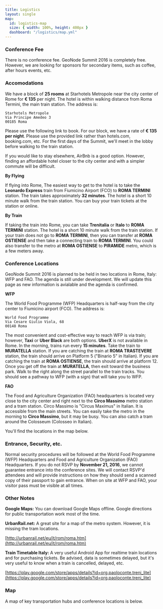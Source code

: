 ```yaml
---
title: Logistics
layout: single
map:
  id: logistics-map
  size: { width: 100%, height: 400px }
  dashboard: "/logistics/map.yml"
---
```


### Conference Fee

There is no conference fee.  GeoNode Summit 2016 is completely free.  However, we are looking for sponsors for secondary items, such as coffee, after hours events, etc.

### Accomodations

We have a block of **25 rooms** at Starhotels Metropole near the city center of Rome for **€ 135** per night.  The hotel is within walking distance from Roma Termini, the main train station.  The address is:

```
Starhotels Metropole
Via Principe Amedeo 3
00185 Roma
```

Please use the following link to book.  For our block, we have a rate of **€ 135 per night**.  Please use the provided link rather than hotels.com, booking.com, etc.  For the first days of the Summit, we'll meet in the lobby before walking to the train station.

If you would like to stay elsewhere, AirBnb is a good option.  However, finding an affordable hotel closer to the city center and with a simpler commute will be difficult.

**By Flying**

If flying into Rome, The easiest way to get to the hotel is to take the **Leonardo Express** train from Fiumicino Airport (FCO) to **ROMA TERMINI** station.  The train takes approximately **32 minutes**.  The hotel is a short 10 minute walk from the train station.  You can buy your train tickets at the station or online.

**By Train**

If taking the train into Rome, you can take **Trenitalia** or **Italo** to **ROMA TERMINI** station.  The hotel is a short 10 minute walk from the train station.  If your train does not go to **ROMA TERMINI**, then you can transfer at **ROMA OSTIENSE** and then take a connecting train to **ROMA TERMINI**.  You could also transfer to the metro at **ROMA OSTIENSE** to **PIRAMIDE** metro, which is a few meters away.

### Conference Locations

GeoNode Summit 2016 is planned to be held in two locations in Rome, Italy: WFP and FAO.  The agenda is still under development.  We will update this page as new information is avialable and the agenda is confirmed.

**WFP**

The World Food Programme (WFP) Headquarters is half-way from the city center to Fiumicino airport (FCO).  The address is:

```
World Food Programme
Via Cesare Giulio Viola, 68
00148 Roma
```

The most convenient and cost-effective way to reach WFP is via train; however, **Taxi** or **Uber Black** are both options.  **UberX** is not available in Rome.  In the morning, trains run every **15 minutes**.  Take the train to **MURATELLA** station.  If you are catching the train at **ROMA TRASTEVERE** station, the train should arrive on Platform 5 ("Binario 5" in Italian).  If you are catching the train at **ROMA OSTIENSE**, the train should arrive at platform 12.  Once you get off the train at **MURATELLA**, then exit toward the business park.  Walk to the right along the street parallel to the train tracks.  You should see a pathway to WFP (with a sign) that will take you to WFP.


**FAO**

The Food and Agriculture Organization (FAO) headquarters is located very close to the city center and right next to the **Circo Massimo** metro station and a tram station.  Circo Massimo is "Circus Maximus" in Italian.  It is accessible from the main streets.  You can easily take the metro in the morning to **Circo Massimo**, but it may be busy.  You can also catch a tram around the Colosseum (Colosseo in Italian).

You'll find the locations in the map below.

### Entrance, Security, etc.

Normal security procedures will be followed at the World Food Programme (WFP) Headquarters and Food and Agriculture Organization (FAO) Headquarters.  If you do not RSVP by **November 21, 2016**, we cannot guarantee entrance into the conference sites.  We will contact RSVP'd attendees and will provide instructions on how they should send a scanned copy of their passport to gain entrance.  When on site at WFP and FAO, your visitor pass must be visible at all times.

### Other Notes

**Google Maps:** You can download Google Maps offline.  Google directions for public transportation work most of the time.

**UrbanRail.net:** A great site for a map of the metro system.  However, it is missing the tram locations.

[http://urbanrail.net/eu/it/rom/roma.htm](http://urbanrail.net/eu/it/rom/roma.htm)

**Train Timetable Italy:** A very useful Android App for realtime train locations and for purchasing tickets.  Be advised, data is sometimes delayed, but it's very useful to know when a train is cancelled, delayed, etc.

[https://play.google.com/store/apps/details?id=org.paoloconte.treni_lite](https://play.google.com/store/apps/details?id=org.paoloconte.treni_lite)

### Map

A map of key transportation hubs and conference locations is below.
